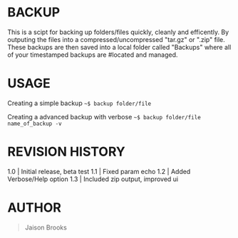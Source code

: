 BACKUP
=======
This is a scipt for backing up folders/files quickly, cleanly and efficently.
By outputing the files into a compressed/uncompressed "tar.gz" or ".zip" file. 
These backups are then saved into a local folder called "Backups" where all of your timestamped backups are #located and managed.

USAGE
======
Creating a simple backup
`~$ backup folder/file`

Creating a advanced backup with verbose
`~$ backup folder/file name_of_backup -v`

REVISION HISTORY
==================
1.0 | Initial release, beta test
1.1 | Fixed param echo
1.2 | Added Verbose/Help option
1.3 | Included zip output, improved ui

AUTHOR
======
> Jaison Brooks
